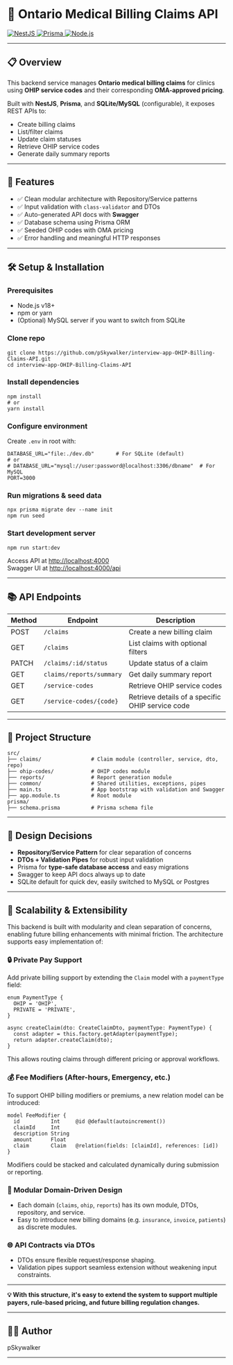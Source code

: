 <!DOCTYPE html>
<html lang="en">
<head>
<meta charset="UTF-8" />
<meta name="viewport" content="width=device-width, initial-scale=1" />
</head>
<body>
  <h1>🏥 Ontario Medical Billing Claims API</h1>

  <p>
    <a class="badge" href="https://nestjs.com/" target="_blank" rel="noopener noreferrer">
      <img src="https://img.shields.io/badge/NestJS-Active-red?logo=nestjs" alt="NestJS" />
    </a>
    <a class="badge" href="https://www.prisma.io/" target="_blank" rel="noopener noreferrer">
      <img src="https://img.shields.io/badge/Prisma-ORM-blue?logo=prisma" alt="Prisma" />
    </a>
    <a class="badge" href="https://nodejs.org/" target="_blank" rel="noopener noreferrer">
      <img src="https://img.shields.io/badge/Node.js-v18.x-green?logo=node.js" alt="Node.js" />
    </a>
  </p>

  <hr />

  <h2>📋 Overview</h2>
  <p>
    This backend service manages <strong>Ontario medical billing claims</strong> for clinics using <strong>OHIP service codes</strong> and their corresponding <strong>OMA-approved pricing</strong>.
  </p>
  <p>
    Built with <strong>NestJS</strong>, <strong>Prisma</strong>, and <strong>SQLite/MySQL</strong> (configurable), it exposes REST APIs to:
  </p>
  <ul>
    <li>Create billing claims</li>
    <li>List/filter claims</li>
    <li>Update claim statuses</li>
    <li>Retrieve OHIP service codes</li>
    <li>Generate daily summary reports</li>
  </ul>

  <hr />

  <h2>🚀 Features</h2>
  <ul>
    <li>✅ Clean modular architecture with Repository/Service patterns</li>
    <li>✅ Input validation with <code>class-validator</code> and DTOs</li>
    <li>✅ Auto-generated API docs with <strong>Swagger</strong></li>
    <li>✅ Database schema using Prisma ORM</li>
    <li>✅ Seeded OHIP codes with OMA pricing</li>
    <li>✅ Error handling and meaningful HTTP responses</li>
  </ul>

  <hr />

  <h2>🛠️ Setup &amp; Installation</h2>

  <h3>Prerequisites</h3>
  <ul>
    <li>Node.js v18+</li>
    <li>npm or yarn</li>
    <li>(Optional) MySQL server if you want to switch from SQLite</li>
  </ul>

  <h3>Clone repo</h3>
  <pre><code>git clone https://github.com/pSkywalker/interview-app-OHIP-Billing-Claims-API.git
cd interview-app-OHIP-Billing-Claims-API
</code></pre>

  <h3>Install dependencies</h3>
  <pre><code>npm install
# or
yarn install
</code></pre>

  <h3>Configure environment</h3>
  <p>Create <code>.env</code> in root with:</p>
  <pre><code>DATABASE_URL="file:./dev.db"       # For SQLite (default)
# or
# DATABASE_URL="mysql://user:password@localhost:3306/dbname"  # For MySQL
PORT=3000
</code></pre>

  <h3>Run migrations &amp; seed data</h3>
  <pre><code>npx prisma migrate dev --name init
npm run seed
</code></pre>

  <h3>Start development server</h3>
  <pre><code>npm run start:dev
</code></pre>
  <p>Access API at <a href="http://localhost:4000" target="_blank">http://localhost:4000</a><br />
  Swagger UI at <a href="http://localhost:4000/api" target="_blank">http://localhost:4000/api</a></p>

  <hr />

  <h2>📚 API Endpoints</h2>
  <table>
  <thead>
    <tr>
      <th>Method</th>
      <th>Endpoint</th>
      <th>Description</th>
    </tr>
  </thead>
  <tbody>
    <tr><td>POST</td><td><code>/claims</code></td><td>Create a new billing claim</td></tr>
    <tr><td>GET</td><td><code>/claims</code></td><td>List claims with optional filters</td></tr>
    <tr><td>PATCH</td><td><code>/claims/:id/status</code></td><td>Update status of a claim</td></tr>
    <tr><td>GET</td><td><code>claims/reports/summary</code></td><td>Get daily summary report</td></tr>
    <tr><td>GET</td><td><code>/service-codes</code></td><td>Retrieve OHIP service codes</td></tr>
    <tr><td>GET</td><td><code>/service-codes/{code}</code></td><td>Retrieve details of a specific OHIP service code</td></tr>
  </tbody>
</table>

  <hr />

  <h2>🧩 Project Structure</h2>
  <pre><code>src/
├── claims/                # Claim module (controller, service, dto, repo)
├── ohip-codes/            # OHIP codes module
├── reports/               # Report generation module
├── common/                # Shared utilities, exceptions, pipes
├── main.ts                # App bootstrap with validation and Swagger
├── app.module.ts          # Root module
prisma/
├── schema.prisma          # Prisma schema file
</code></pre>

  <hr />

  <h2>📝 Design Decisions</h2>
  <ul>
    <li><strong>Repository/Service Pattern</strong> for clear separation of concerns</li>
    <li><strong>DTOs + Validation Pipes</strong> for robust input validation</li>
    <li>Prisma for <strong>type-safe database access</strong> and easy migrations</li>
    <li>Swagger to keep API docs always up to date</li>
    <li>SQLite default for quick dev, easily switched to MySQL or Postgres</li>
  </ul>
<hr />

<h2>🧩 Scalability & Extensibility</h2>

<p>
  This backend is built with modularity and clean separation of concerns, enabling future billing enhancements with minimal friction. The architecture supports easy implementation of:
</p>

<h3>🔒 Private Pay Support</h3>
<p>
  Add private billing support by extending the <code>Claim</code> model with a <code>paymentType</code> field:
</p>

<pre><code>enum PaymentType {
  OHIP = 'OHIP',
  PRIVATE = 'PRIVATE',
}
</code></pre>

<pre><code>async createClaim(dto: CreateClaimDto, paymentType: PaymentType) {
  const adapter = this.factory.getAdapter(paymentType);
  return adapter.createClaim(dto);
}
</code></pre>

<p>This allows routing claims through different pricing or approval workflows.</p>

<h3>💰 Fee Modifiers (After-hours, Emergency, etc.)</h3>
<p>
  To support OHIP billing modifiers or premiums, a new relation model can be introduced:
</p>

<pre><code>model FeeModifier {
  id          Int     @id @default(autoincrement())
  claimId     Int
  description String
  amount      Float
  claim       Claim   @relation(fields: [claimId], references: [id])
}
</code></pre>

<p>
  Modifiers could be stacked and calculated dynamically during submission or reporting.
</p>

<h3>🧱 Modular Domain-Driven Design</h3>
<ul>
  <li>Each domain (<code>claims</code>, <code>ohip</code>, <code>reports</code>) has its own module, DTOs, repository, and service.</li>
  <li>Easy to introduce new billing domains (e.g. <code>insurance</code>, <code>invoice</code>, <code>patients</code>) as discrete modules.</li>
</ul>

<h3>🌐 API Contracts via DTOs</h3>
<ul>
  <li>DTOs ensure flexible request/response shaping.</li>
  <li>Validation pipes support seamless extension without weakening input constraints.</li>
</ul>

<hr />

<p><strong>💡 With this structure, it's easy to extend the system to support multiple payers, rule-based pricing, and future billing regulation changes.</strong></p>

<hr />

  <h2>🙋‍♂️ Author</h2>
  <p>pSkywalker</p>

  <hr />
